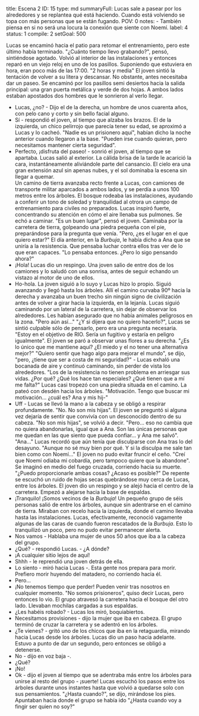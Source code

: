 title:          Escena 2
ID:             15
type:           md
summaryFull:    Lucas sale a pasear por los alrededores y se replantea qué está haciendo. Cuando está volviendo se topa con más personas que se están fugando.
POV:            0
notes:          - También piensa en si no será una locura la conexión que siente con Noemí.
label:          4
status:         1
compile:        2
setGoal:        500


Lucas se encaminó hacia el patio para retomar el entrenamiento, pero este último había terminado.
"¿Cuánto tiempo llevo grabando?", pensó, sintiéndose agotado.
Volvió al interior de las instalaciones y entonces reparó en un viejo reloj en uno de los pasillos. Suponiendo que estuviera en hora, eran poco más de las 17:00.
"2 horas y media"
El joven sintió la tentación de volver a su litera y descansar. No obstante, antes necesitaba dar un paseo. Se encaminó por los pasillos semi desiertos hacia la salida principal: una gran puerta metálica y verde de dos hojas. A ambos lados estaban apostados dos hombres que le sonrieron al verlo llegar.
- Lucas, ¿no? - Dijo el de la derecha, un hombre de unos cuarenta años, con pelo cano y corto y sin bello facial alguno.
- Sí - respondió el joven, al tiempo que alzaba los brazos.
El de la izquierda, un chico pelirrojo que parecía tener su edad, se aproximó a Lucas y lo cacheó.
"Nadie es un prisionero aquí", habían dicho la noche anterior cuando llegaron a la base. "Pueden irse cuando quieran, pero necesitamos mantener cierta seguridad".
- Perfecto, ¡disfruta del paseo! - sonrió el joven, al tiempo que se apartaba.
Lucas salió al exterior.
La cálida brisa de la tarde le acarició la cara, instantáneamente aliviándole parte del cansancio. El cielo era una gran extensión azul sin apenas nubes, y el sol dominaba la escena sin llegar a quemar.  
Un camino de tierra avanzaba recto frente a Lucas, con camiones de transporte militar aparcados a ambos lados, y se perdía a unos 100 metros entre los árboles. El bosque rodeaba las instalaciones, ayudando a conferir un tono de soledad y tranquilidad al otrora un campo de entrenamiento para civiles no preparados.
Lucas inspiró fuerte, concentrando su atención en cómo el aire llenaba sus pulmones. Se echó a caminar.
"Es un buen lugar", pensó el joven. Caminaba por la carretera de tierra, golpeando una piedra pequeña con el pie, preparándose para la pregunta que venía. "Pero, ¿es el lugar en el que quiero estar?"
El día anterior, en la *Burbuja*, le había dicho a Ana que se uniría a la resistencia. Que pensaba luchar contra ellos tras ver de lo que eran capaces. "Lo pensaba entonces. ¿Pero lo sigo pensando ahora?"
- ¡Hola!
Lucas dio un respingo. Una joven salio de entre dos de los camiones y lo saludó con una sonrisa, antes de seguir echando un vistazo al motor de uno de ellos.
- Ho-hola.
La joven siguió a lo suyo y Lucas hizo lo propio. Siguió avanzando y llegó hasta los árboles. Allí el camino curvaba 90º hacia la derecha y avanzaba un buen trecho sin ningún signo de civilización antes de volver a girar hacia la izquierda, en la lejanía.
Lucas siguió caminando por un lateral de la carretera, sin dejar de observar los alrededores. Les habían asegurado que no había animales peligrosos en la zona. "Pero aún así..."
"¿Y si dijera que no quiero hacerlo?", Lucas se sintió culpable sólo de pensarlo, pero era una pregunta necesaria. "Estoy en el objetivo de RIO. Sería un fugitivo y estaría en peligro igualmente".
El joven se paró a observar unas flores a su derecha. "¿Es lo único que me mantiene aquí? ¿El miedo y el no tener una alternativa mejor?"
"Quiero sentir que hago algo para mejorar el mundo", se dijo, "pero, ¿tiene que ser a costa de mi seguridad?" - Lucas exhaló una bocanada de aire y continuó caminando, sin perder de vista los alrededores. "Los de la resistencia no tienen problema en arriesgar sus vidas. ¿Por qué? ¿Qué los hace tan especiales? ¿Qué tienen que a mí me falta?"
Lucas casi tropezó con una piedra situada en el camino. La pateó con desdén hacia los árboles.
"Motivación. Tengo que buscar mi motivación... ¿cuál es? Ana y mis hij-"
- Uff - Lucas se llevó la mano a la cabeza y se obligó a respirar profundamente.
"No. No son mis hijas".
El joven se preguntó si alguna vez dejaría de sentir que convivía con un desconocido dentro de su cabeza.
"No son mis hijas", se volvió a decir. "Pero... eso no cambia que no quiera abandonarlas, igual que a Ana. Son las únicas personas que me quedan en las que siento que pueda confiar... y Ana me salvó".
"Ana..."
Lucas recordó que aún tenía que disculparse con Ana tras lo del desayuno. "Aunque no sé muy bien por qué. Y si la disculpa me sale tan bien como con Noemí..."
El joven no pudo evitar fruncir el ceño.
"Creí que Noemí odiaba mi cobardía, pero tampoco quiere que la abandone". Se imaginó en medio del fuego cruzada, corriendo hacia su muerte. "¿Puedo proporcionarle ambas cosas? ¿Acaso es posible?"
De repente se escuchó un ruido de hojas secas quebrándose muy cerca de Lucas, entre los árboles. El joven dio un respingo y se alejó hacia el centro de la carretera. Empezó a alejarse hacia la base de espaldas.
- ¡Tranquilo! ¡Somos vecinos de la *Burbuja*!
Un pequeño grupo de séis personas salió de entre los árboles, aunque sin adentrarse en el camino de tierra. Miraban con recelo hacia la izquierda, donde el camino llevaba hasta las instalaciones.
Lucas, efectivamente, reconoció vagamente algunas de las caras de cuando fueron rescatados de la *Burbuja*. Esto lo tranquilizó un poco, pero no pudo evitar permanecer alerta.
- Nos vamos - Hablaba una mujer de unos 50 años que iba a la cabeza del grupo.
- ¿Qué? - respondió Lucas. - ¿A dónde?
- ¡A cualquier sitio lejos de aquí!
- Shhh - le reprendió una joven detrás de ella.
- Lo siento - miró hacia Lucas -. Esta gente nos prepara para morir. Prefiero morir huyendo del matadero, no corriendo hacia él.
- Pero...
- ¡No tenemos tiempo que perder! Pueden venir tras nosotros en cualquier momento.
"No somos prisioneros", quiso decir Lucas, pero entonces lo vio. El grupo atravesó la carretera hacia el bosque del otro lado. Llevaban mochilas cargadas a sus espaldas.
- ¿Les habéis robado? - Lucas los miró, boquiabiertos.
- Necesitamos provisiones - dijo la mujer que iba en cabeza. El grupo terminó de cruzar la carretera y se adentró en los árboles.
- ¿Te vienes? - gritó uno de los chicos que iba en la retaguardia, mirando hacia Lucas desde los árboles.
Lucas dio un paso hacia adelante. Estuvo a punto de dar un segundo, pero entonces se obligó a detenerse.
- No - dijo en voz baja -.
- ¿Qué?
- ¡No!
- Ok - dijo el joven al tiempo que se adentraba más entre los árboles para unirse al resto del grupo - ¡suerte!
Lucas escuchó los pasos entre los árboles durante unos instantes hasta que volvió a quedarse solo con sus pensamientos.
"¿Hasta cuando?", se dijo, mirándose los pies. Apuntaban hacia donde el grupo se había ido "¿Hasta cuando voy a fingir ser quien no soy?"